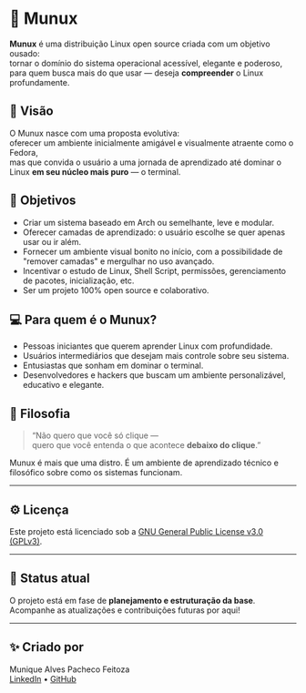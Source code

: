 # 🌌 Munux

**Munux** é uma distribuição Linux open source criada com um objetivo ousado:  
tornar o domínio do sistema operacional acessível, elegante e poderoso, para quem busca mais do que usar — deseja **compreender** o Linux profundamente.

## 🚀 Visão

O Munux nasce com uma proposta evolutiva:  
oferecer um ambiente inicialmente amigável e visualmente atraente como o Fedora,  
mas que convida o usuário a uma jornada de aprendizado até dominar o Linux **em seu núcleo mais puro** — o terminal.

## 🎯 Objetivos

- Criar um sistema baseado em Arch ou semelhante, leve e modular.
- Oferecer camadas de aprendizado: o usuário escolhe se quer apenas usar ou ir além.
- Fornecer um ambiente visual bonito no início, com a possibilidade de "remover camadas" e mergulhar no uso avançado.
- Incentivar o estudo de Linux, Shell Script, permissões, gerenciamento de pacotes, inicialização, etc.
- Ser um projeto 100% open source e colaborativo.

## 💻 Para quem é o Munux?

- Pessoas iniciantes que querem aprender Linux com profundidade.
- Usuários intermediários que desejam mais controle sobre seu sistema.
- Entusiastas que sonham em dominar o terminal.
- Desenvolvedores e hackers que buscam um ambiente personalizável, educativo e elegante.

## 🧠 Filosofia

> “Não quero que você só clique —  
quero que você entenda o que acontece **debaixo do clique**.”

Munux é mais que uma distro. É um ambiente de aprendizado técnico e filosófico sobre como os sistemas funcionam.

---

## ⚙️ Licença

Este projeto está licenciado sob a [GNU General Public License v3.0 (GPLv3)](LICENSE).

---

## 📌 Status atual

O projeto está em fase de **planejamento e estruturação da base**.  
Acompanhe as atualizações e contribuições futuras por aqui!

---

## ✨ Criado por

Munique Alves Pacheco Feitoza  
[LinkedIn](https://www.linkedin.com/in/munique-feitoza-77034b231/) • [GitHub](https://github.com/Munique-Feitoza/)

